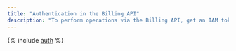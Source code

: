 ```yaml
---
title: "Authentication in the Billing API"
description: "To perform operations via the Billing API, get an IAM token for your account."
---
```


{% include [auth](../../_includes/authentication-billing.md) %}